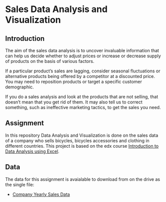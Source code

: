 # Sales Data Analysis and Visualization

## Introduction
The aim of the sales data analysis is to uncover invaluable information that can help us decide whether to adjust prices or increase or decrease supply of products on the basis of various factors.

If a particular product’s sales are lagging, consider seasonal fluctuations or alternative products being offered by a competitor at a discounted price. You may need to reposition products or target a specific customer demographic.

If you do a sales analysis and look at the products that are not selling, that doesn’t mean that you get rid of them. It may also tell us to correct something, such as ineffective marketing tactics, to get the sales you need.

## Assignment 
In this repository Data Analysis and Visualization is done on the sales data of a company who sells bicycles, bicycles accessories and clothing in different countries. This project is based on the edx course [Introduction to Data Analysis using Excel](https://www.edx.org/course/introduction-to-data-analysis-using-excel).

## Data

The data for this assignment is avaialable to download from on the drive as the single file:
   - [Company Yearly Sales Data](https://docs.google.com/spreadsheets/d/15fg9escRwl9401_DChwMqnmbt-sSDl_l_m2ILEdlxD0/edit?usp=sharing)




